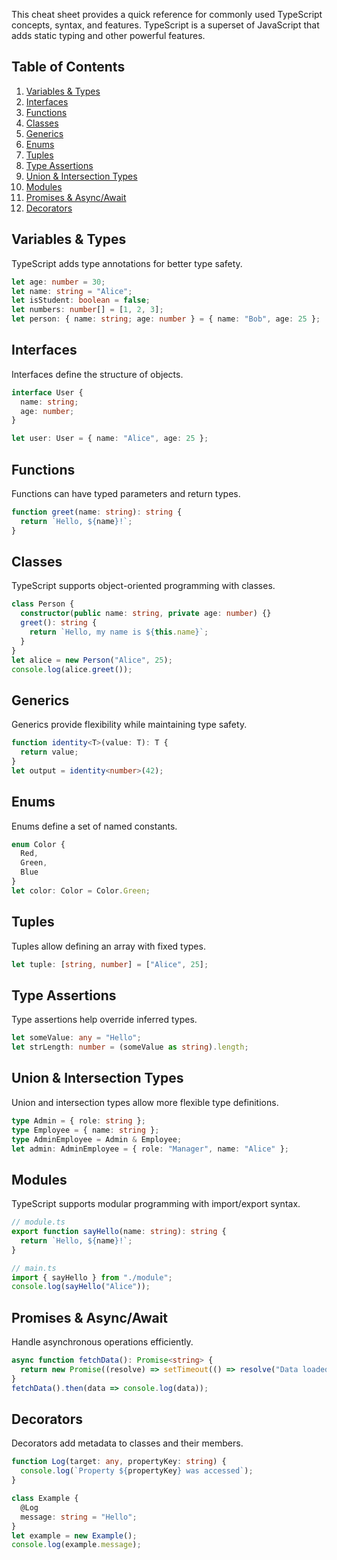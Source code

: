 This cheat sheet provides a quick reference for commonly used TypeScript concepts, syntax, and features. TypeScript is a superset of JavaScript that adds static typing and other powerful features.

## Table of Contents
1. [Variables & Types](#variables--types)
2. [Interfaces](#interfaces)
3. [Functions](#functions)
4. [Classes](#classes)
5. [Generics](#generics)
6. [Enums](#enums)
7. [Tuples](#tuples)
8. [Type Assertions](#type-assertions)
9. [Union & Intersection Types](#union--intersection-types)
10. [Modules](#modules)
11. [Promises & Async/Await](#promises--asyncawait)
12. [Decorators](#decorators)

## Variables & Types
TypeScript adds type annotations for better type safety.
```ts
let age: number = 30;
let name: string = "Alice";
let isStudent: boolean = false;
let numbers: number[] = [1, 2, 3];
let person: { name: string; age: number } = { name: "Bob", age: 25 };
```

## Interfaces
Interfaces define the structure of objects.
```ts
interface User {
  name: string;
  age: number;
}

let user: User = { name: "Alice", age: 25 };
```

## Functions
Functions can have typed parameters and return types.
```ts
function greet(name: string): string {
  return `Hello, ${name}!`;
}
```

## Classes
TypeScript supports object-oriented programming with classes.
```ts
class Person {
  constructor(public name: string, private age: number) {}
  greet(): string {
    return `Hello, my name is ${this.name}`;
  }
}
let alice = new Person("Alice", 25);
console.log(alice.greet());
```

## Generics
Generics provide flexibility while maintaining type safety.
```ts
function identity<T>(value: T): T {
  return value;
}
let output = identity<number>(42);
```

## Enums
Enums define a set of named constants.
```ts
enum Color {
  Red,
  Green,
  Blue
}
let color: Color = Color.Green;
```

## Tuples
Tuples allow defining an array with fixed types.
```ts
let tuple: [string, number] = ["Alice", 25];
```

## Type Assertions
Type assertions help override inferred types.
```ts
let someValue: any = "Hello";
let strLength: number = (someValue as string).length;
```

## Union & Intersection Types
Union and intersection types allow more flexible type definitions.
```ts
type Admin = { role: string };
type Employee = { name: string };
type AdminEmployee = Admin & Employee;
let admin: AdminEmployee = { role: "Manager", name: "Alice" };
```

## Modules
TypeScript supports modular programming with import/export syntax.
```ts
// module.ts
export function sayHello(name: string): string {
  return `Hello, ${name}!`;
}

// main.ts
import { sayHello } from "./module";
console.log(sayHello("Alice"));
```

## Promises & Async/Await
Handle asynchronous operations efficiently.
```ts
async function fetchData(): Promise<string> {
  return new Promise((resolve) => setTimeout(() => resolve("Data loaded"), 2000));
}
fetchData().then(data => console.log(data));
```

## Decorators
Decorators add metadata to classes and their members.
```ts
function Log(target: any, propertyKey: string) {
  console.log(`Property ${propertyKey} was accessed`);
}

class Example {
  @Log
  message: string = "Hello";
}
let example = new Example();
console.log(example.message);
